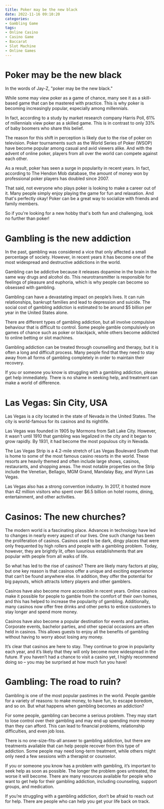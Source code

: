```yaml
---
title: Poker may be the new black
date: 2022-11-16 09:10:20
categories:
- Gambling Game
tags:
- Online Casino
- Casino Game
- Baccarat
- Slot Machine
- Online Games
---
```



#  Poker may be the new black

In the words of Jay-Z, "poker may be the new black."

While some may view poker as a game of chance, many see it as a skill-based game that can be mastered with practice. This is why poker is becoming increasingly popular, especially among millennials.

In fact, according to a study by market research company Harris Poll, 61% of millennials view poker as a skilled game. This is in contrast to only 33% of baby boomers who share this belief.

The reason for this shift in perception is likely due to the rise of poker on television. Poker tournaments such as the World Series of Poker (WSOP) have become popular among casual and avid viewers alike. And with the advent of online poker, players from all over the world can compete against each other.

As a result, poker has seen a surge in popularity in recent years. In fact, according to The Hendon Mob database, the amount of money won by professional poker players has doubled since 2007.

That said, not everyone who plays poker is looking to make a career out of it. Many people simply enjoy playing the game for fun and relaxation. And that's perfectly okay! Poker can be a great way to socialize with friends and family members.

So if you're looking for a new hobby that's both fun and challenging, look no further than poker!

#  Gambling is the new addiction

In the past, gambling was considered a vice that only affected a small percentage of society. However, in recent years it has become one of the most widespread and destructive addictions in the world.

Gambling can be addictive because it releases dopamine in the brain in the same way drugs and alcohol do. This neurotransmitter is responsible for feelings of pleasure and euphoria, which is why people can become so obsessed with gambling.

Gambling can have a devastating impact on people’s lives. It can ruin relationships, bankrupt families and lead to depression and suicide. The social cost of gambling addiction is estimated to be around $5 billion per year in the United States alone.

There are different types of gambling addiction, but all involve compulsive behaviour that is difficult to control. Some people gamble compulsively on games of chance such as poker or blackjack, while others become addicted to online betting or slot machines.

Gambling addiction can be treated through counselling and therapy, but it is often a long and difficult process. Many people find that they need to stay away from all forms of gambling completely in order to maintain their recovery.

If you or someone you know is struggling with a gambling addiction, please get help immediately. There is no shame in seeking help, and treatment can make a world of difference.

#  Las Vegas: Sin City, USA

Las Vegas is a city located in the state of Nevada in the United States. The city is world-famous for its casinos and its nightlife.

Las Vegas was founded in 1905 by Mormons from Salt Lake City. However, it wasn't until 1910 that gambling was legalized in the city and it began to grow rapidly. By 1931, it had become the most populous city in Nevada.

The Las Vegas Strip is a 4.2-mile stretch of Las Vegas Boulevard South that is home to some of the most famous casino resorts in the world. These resorts are heavily themed and often include large shows, casinos, restaurants, and shopping areas. The most notable properties on the Strip include the Venetian, Bellagio, MGM Grand, Mandalay Bay, and Wynn Las Vegas.

Las Vegas also has a strong convention industry. In 2017, it hosted more than 42 million visitors who spent over $6.5 billion on hotel rooms, dining, entertainment, and other activities.

#  Casinos: The new churches?

The modern world is a fascinating place. Advances in technology have led to changes in nearly every aspect of our lives. One such change has been the proliferation of casinos. Casinos used to be dark, dingy places that were only frequented by high rollers and people with a gambling problem. Today, however, they are brightly lit, often luxurious establishments that are popular with people from all walks of life.

So what has led to the rise of casinos? There are likely many factors at play, but one key reason is that casinos offer a unique and exciting experience that can’t be found anywhere else. In addition, they offer the potential for big payouts, which attracts lottery players and other gamblers.

Casinos have also become more accessible in recent years. Online casinos make it possible for people to gamble from the comfort of their own homes, and this has helped to increase the popularity of gambling. Additionally, many casinos now offer free drinks and other perks to entice customers to stay longer and spend more money.

Casinos have also become a popular destination for events and parties. Corporate events, bachelor parties, and other special occasions are often held in casinos. This allows guests to enjoy all the benefits of gambling without having to worry about losing any money.

It’s clear that casinos are here to stay. They continue to grow in popularity each year, and it’s likely that they will only become more widespread in the future. If you haven’t had a chance to visit a casino yet, I highly recommend doing so – you may be surprised at how much fun you have!

#  Gambling: The road to ruin?

Gambling is one of the most popular pastimes in the world. People gamble for a variety of reasons: to make money, to have fun, to escape boredom, and so on. But what happens when gambling becomes an addiction?

For some people, gambling can become a serious problem. They may start to lose control over their gambling and may end up spending more money than they can afford. This can lead to financial problems, relationship difficulties, and even job loss.

There is no one-size-fits-all answer to gambling addiction, but there are treatments available that can help people recover from this type of addiction. Some people may need long-term treatment, while others might only need a few sessions with a therapist or counselor.

If you or someone you know has a problem with gambling, it’s important to seek help as soon as possible. The longer the problem goes untreated, the worse it will become. There are many resources available for people who want to get help for their gambling addiction, including counseling, support groups, and medication.

If you’re struggling with a gambling addiction, don’t be afraid to reach out for help. There are people who can help you get your life back on track.